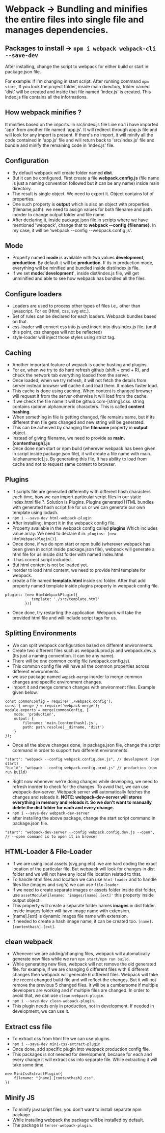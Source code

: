 # Webpack -> Bundling and minifies the entire files into single file and manages dependencies.

## Packages to install -> `npm i webpack webpack-cli --save-dev`

After installing, change the script to webpack for either build or start in package.json file.

For example: 
If I'm changing in start script. After running command `npm start`, If you look the project folder, inside main directory, folder named 'dist' will be created and inside that file named 'index.js' is created. This index.js file contains all the informations.


## How webpack minifies ?

It minifies based on the imports.
In src/index.js file
Line no.1  i have imported 'app' from another file named 'app.js'. It will redirect through app.js file and will look for any import is present. If there's no import, it will minify all the code contained in 'app.js' file and will return back to 'src/index.js' file and bundle and minify the remaining code in 'index.js' file.


## Configuration

* By default webpack will create folder named **dist**. 
* But it can be configured. First create a file **webpack.config.js** (file name is just a naming convention followed but it can be any name) inside main directory. 
* The result is single object. We need to export it. Object contains lot of properties. 
* One such property is **output** which is also an object with properties (filename,path). we need to assign values for both filename and path inorder to change output folder and file name.
* After declaring it, inside package.json file in scripts where we have mentioned 'webpack', change that to **webpack --config {filename}**. In my case, it will be 'webpack --config --webpack.config.js'.

## Mode

* Property named **mode** is available with two values **development**, **production**. By default it will be **production**. If its in production mode, everything will be minified and bundled inside dist/index.js file.
* If we set **mode:'development'**, inside dist/index.js file, will get unminified and able to see how webpack has bundled all the files.

## Configure loaders

* Loaders are used to process other types of files i.e,. other than javascript. For ex (Html, css, svg etc.).
* Set of rules can be declared for each loaders. Webpack bundles based on that.
* css-loader will convert css into js and insert into dist/index.js file. (until this point, css changes will not be reflected)
* style-loader will inject those styles using strict tag.

## Caching

* Another important feature of wepack is cache busting and plugins.
* For ex, when we try to do hard refresh github (shift + cmd + R), and check the network tab everything loaded from the server.
* Once loaded, when we try refresh, it will not fetch the details from server instead browser will cache it and load them. It makes faster load.
* This cache is done using caching. When content is changed browser will request it from the server otherwise it will load from the cache.
* If we check the file name it will be github.com-[string].css. string contains radonm alphanumeric characters. This is called **content hashing**.
* When something in file is getting changed, file remains same, but if its different then file gets changed and new string will be generated.
* This can be acheived by changing the **filename** property in **output** object.
* Instead of giving filename, we need to provide as **main.[contenthasgh].js**
* Once done npm start or npm build (wherever webpack has been given in script inside package.json file), it will create a file name with main.[alphanumeric].js. By generating this file, It has ability to load from cache and not to request same content to browser.

## Plugins

* If scripts file are generated differently with different hash characters each time, how we can import particular script files in our static index.html file ?. Solution is Plugins. Plugins generated HTML bundles with generated hash script file for us or we can generate our own template using lodash.
* `npm i --save-dev html-webpack-plugin`
* After installing, import it in the webpack config file.
* Property available in the webpack config called **plugins** Which includes value array. We need to declare it in. `plugins: [new HtmlWebpackPlugin()]`.
* Once done, if we do npm start or npm build (wherever webpack has been given in script inside package.json file), webpack will generate a html file for us inside dist folder with named index.html.
* It has correct script included.
* But html content is not be loaded yet.
* Inorder to load html content, we need to provide html template for webpack.
* create a file named **template.html** inside src folder. After that add property named template inside plugins property in webpack config file. 
```
plugins: [new HtmlWebpackPlugin({
            template: './src/template.html'
         })]
```
* Once done, try restarting the application. Webpack will take the provided html file and will include script tags for us.


## Splitting Environments

- We can split webpack configuration based on different environments.
- Create two different files such as webpack.prod.js and webpack.dev.js (Its just a naming convention. It can be any name).
- There will be one common config file (webpack.config.js).
- This common config file will have all the common properties across different environments.
- we use package named `wepack-merge` inorder to merge common changes and specific environment changes.
- import it and merge common changes with environment files. Example given below.
```
const commonConfig = require('./webpack.config');
const { merge } = require('webpack-merge');
module.exports = merge(commonConfig, {
    mode: 'production',
    output: {
        filename: 'main.[contenthash].js',
        path: path.resolve(__dirname, 'dist')
    }
});
```
- Once all the above changes done, in package.json file, change the script command in order to support two different environments.
```
"start": "webpack --config webpack.config.dev.js", // development (npm start)
"build": "webpack --config webpack.config.prod.js" // production (npm run build)
```
- Right now whenever we're doing changes while developing, we need to refresh inorder to check for the changes. To avoid that, we can use webpack-dev-server. Webpack server will automatically fetches the changes and reloads it. 
**NOTE: webpack-dev-server will stores everything in memory and reloads it. So we don't want to manually delete the dist folder for each and every change.**
- ``npm i --save-dev webpack-dev-server``
- after installing the above package, change the start script command in package.json file.
```
"start": "webpack-dev-server --config webpack.config.dev.js --open", // --open command is to open it in browser
```

## HTML-Loader & File-Loader
- If we are using local assets (svg,png etc). we are hard coding the exact location of the particular file. But webpack will look for changes in dist folder and we will not have any local file location related to that.
- To handle html files and location we can use ``html-loader`` and to handle files like (images and svg's) we can use ``file-loader``.
- If we need to create separate images or assets folder inside dist folder, use `assetModuleFilename: 'images/[name].[ext]'` this property inside output object.
- This property will create a separate folder names **images** in dist folder. Inside images folder will have image name with extension.
- [name].[ext] is dynamic images file name with extension.
- If needed to create a hash image name, it can be created too. `[name].[contenthash].[ext]`.


## clean webpack
- Whenever we are adding/changing files, webpack will automatically generate new files while we run `npm start/npm run build`.
- While generating new files, webpack will not remove the old generated file. for example, if we are changing 6 different files with 6 different changes then webpack will generate 6 different files. Webpack will take the recent changed build file and will reflect the changes. But it will not remove the previous 5 changed files. It will be a cumbersome if multiple developers are working and if multiple files are changed. In order to avoid that, we can use `clean-webpack-plugin`.
- ``npm i --save-dev clean-webpack-plugin``.
- This plugin needs only in production, not in development. If needed in development, we can use it.

## Extract css file
- To extract css from html file we can use plugins.
- `npm i --save-dev mini-css-extract-plugin`
- Once done, add specific plugin into webpack production config file.
- This packages is not needed for development, because for each and every change it will extract css into separate file. While extracting it will take some time. 
```
new MiniCssExtractPlugin({
    filename: "[name].[contenthash].css",
})
```

## Minify JS
- To minify javascript files, you don't want to install separate npm package.
- While installing webpack the package will be installed by default.
- The package is `terser-webpack-plugin`.